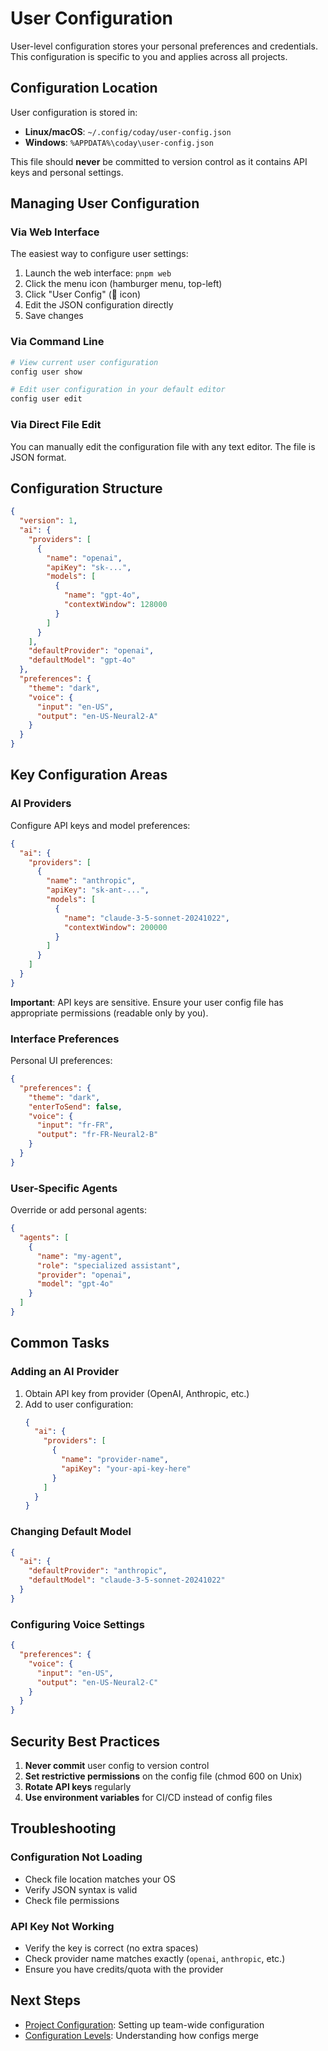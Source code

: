 # User Configuration

User-level configuration stores your personal preferences and credentials. This configuration is specific to you and applies across all projects.

## Configuration Location

User configuration is stored in:
- **Linux/macOS**: `~/.config/coday/user-config.json`
- **Windows**: `%APPDATA%\coday\user-config.json`

This file should **never** be committed to version control as it contains API keys and personal settings.

## Managing User Configuration

### Via Web Interface

The easiest way to configure user settings:

1. Launch the web interface: `pnpm web`
2. Click the menu icon (hamburger menu, top-left)
3. Click "User Config" (👤 icon)
4. Edit the JSON configuration directly
5. Save changes

### Via Command Line

```bash
# View current user configuration
config user show

# Edit user configuration in your default editor
config user edit
```

### Via Direct File Edit

You can manually edit the configuration file with any text editor. The file is JSON format.

## Configuration Structure

```json
{
  "version": 1,
  "ai": {
    "providers": [
      {
        "name": "openai",
        "apiKey": "sk-...",
        "models": [
          {
            "name": "gpt-4o",
            "contextWindow": 128000
          }
        ]
      }
    ],
    "defaultProvider": "openai",
    "defaultModel": "gpt-4o"
  },
  "preferences": {
    "theme": "dark",
    "voice": {
      "input": "en-US",
      "output": "en-US-Neural2-A"
    }
  }
}
```

## Key Configuration Areas

### AI Providers

Configure API keys and model preferences:

```json
{
  "ai": {
    "providers": [
      {
        "name": "anthropic",
        "apiKey": "sk-ant-...",
        "models": [
          {
            "name": "claude-3-5-sonnet-20241022",
            "contextWindow": 200000
          }
        ]
      }
    ]
  }
}
```

**Important**: API keys are sensitive. Ensure your user config file has appropriate permissions (readable only by you).

### Interface Preferences

Personal UI preferences:

```json
{
  "preferences": {
    "theme": "dark",
    "enterToSend": false,
    "voice": {
      "input": "fr-FR",
      "output": "fr-FR-Neural2-B"
    }
  }
}
```

### User-Specific Agents

Override or add personal agents:

```json
{
  "agents": [
    {
      "name": "my-agent",
      "role": "specialized assistant",
      "provider": "openai",
      "model": "gpt-4o"
    }
  ]
}
```

## Common Tasks

### Adding an AI Provider

1. Obtain API key from provider (OpenAI, Anthropic, etc.)
2. Add to user configuration:
   ```json
   {
     "ai": {
       "providers": [
         {
           "name": "provider-name",
           "apiKey": "your-api-key-here"
         }
       ]
     }
   }
   ```

### Changing Default Model

```json
{
  "ai": {
    "defaultProvider": "anthropic",
    "defaultModel": "claude-3-5-sonnet-20241022"
  }
}
```

### Configuring Voice Settings

```json
{
  "preferences": {
    "voice": {
      "input": "en-US",
      "output": "en-US-Neural2-C"
    }
  }
}
```

## Security Best Practices

1. **Never commit** user config to version control
2. **Set restrictive permissions** on the config file (chmod 600 on Unix)
3. **Rotate API keys** regularly
4. **Use environment variables** for CI/CD instead of config files

## Troubleshooting

### Configuration Not Loading

- Check file location matches your OS
- Verify JSON syntax is valid
- Check file permissions

### API Key Not Working

- Verify the key is correct (no extra spaces)
- Check provider name matches exactly (`openai`, `anthropic`, etc.)
- Ensure you have credits/quota with the provider

## Next Steps

- [Project Configuration](./project-config.md): Setting up team-wide configuration
- [Configuration Levels](./configuration-levels.md): Understanding how configs merge
